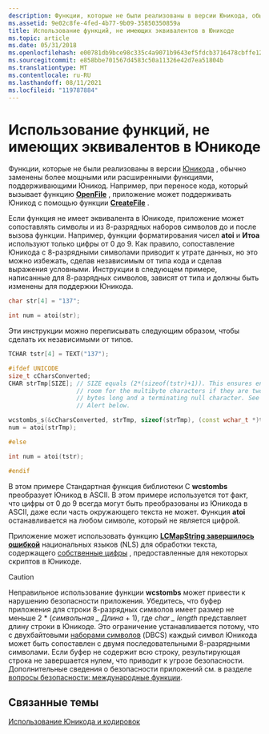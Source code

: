 ```yaml
---
description: Функции, которые не были реализованы в версии Юникода, обычно заменены более мощными или расширенными функциями, поддерживающими Юникод.
ms.assetid: 9e02c8fe-4fed-4b77-9b09-35850350859a
title: Использование функций, не имеющих эквивалентов в Юникоде
ms.topic: article
ms.date: 05/31/2018
ms.openlocfilehash: e00781db9bce98c335c4a9071b9643ef5fdcb3716478cbffe12a5b53b33e2313
ms.sourcegitcommit: e858bbe701567d4583c50a11326e42d7ea51804b
ms.translationtype: MT
ms.contentlocale: ru-RU
ms.lasthandoff: 08/11/2021
ms.locfileid: "119787884"
---
```

# <a name="using-functions-that-have-no-unicode-equivalents"></a>Использование функций, не имеющих эквивалентов в Юникоде

Функции, которые не были реализованы в версии [Юникода](unicode.md) , обычно заменены более мощными или расширенными функциями, поддерживающими Юникод. Например, при переносе кода, который вызывает функцию [**OpenFile**](/windows/win32/api/winbase/nf-winbase-openfile) , приложение может поддерживать Юникод с помощью функции [**CreateFile**](/windows/win32/api/fileapi/nf-fileapi-createfilea) .

Если функция не имеет эквивалента в Юникоде, приложение может сопоставлять символы и из 8-разрядных наборов символов до и после вызова функции. Например, функции форматирования чисел **atoi** и **Итоа** используют только цифры от 0 до 9. Как правило, сопоставление Юникода с 8-разрядными символами приводит к утрате данных, но это можно избежать, сделав независимым от типа кода и сделав выражения условными. Инструкции в следующем примере, написанные для 8-разрядных символов, зависят от типа и должны быть изменены для поддержки Юникода.


```C++
char str[4] = "137";

int num = atoi(str);
```



Эти инструкции можно переписывать следующим образом, чтобы сделать их независимыми от типов.


```C++
TCHAR tstr[4] = TEXT("137");

#ifdef UNICODE
size_t cCharsConverted;
CHAR strTmp[SIZE]; // SIZE equals (2*(sizeof(tstr)+1)). This ensures enough
                   // room for the multibyte characters if they are two 
                   // bytes long and a terminating null character. See Security 
                   // Alert below. 

wcstombs_s(&cCharsConverted, strTmp, sizeof(strTmp), (const wchar_t *)tstr, sizeof(strTmp));
num = atoi(strTmp);

#else

int num = atoi(tstr);

#endif 
```



В этом примере Стандартная функция библиотеки C **wcstombs** преобразует Юникод в ASCII. В этом примере используется тот факт, что цифры от 0 до 9 всегда могут быть преобразованы из Юникода в ASCII, даже если часть окружающего текста не может. Функция **atoi** останавливается на любом символе, который не является цифрой.

Приложение может использовать функцию [**LCMapString завершилось ошибкой**](/windows/desktop/api/Winnls/nf-winnls-lcmapstringa) национальных языков (NLS) для обработки текста, содержащего [собственные цифры](digit-shapes.md) , предоставленные для некоторых скриптов в Юникоде.

> [!Caution]  
> Неправильное использование функции **wcstombs** может привести к нарушению безопасности приложения. Убедитесь, что буфер приложения для строки 8-разрядных символов имеет размер не меньше 2 \* (*символьная \_ Длина* + 1), где *char \_ length* представляет длину строки в Юникоде. Это ограничение устанавливается потому, что с двухбайтовыми [наборами символов](double-byte-character-sets.md) (DBCS) каждый символ Юникода может быть сопоставлен с двумя последовательными 8-разрядными символами. Если буфер не содержит всю строку, результирующая строка не завершается нулем, что приводит к угрозе безопасности. Дополнительные сведения о безопасности приложений см. в разделе [вопросы безопасности: международные функции](security-considerations--international-features.md).

 

## <a name="related-topics"></a>Связанные темы

<dl> <dt>

[Использование Юникода и кодировок](using-unicode-and-character-sets.md)
</dt> </dl>

 

 
